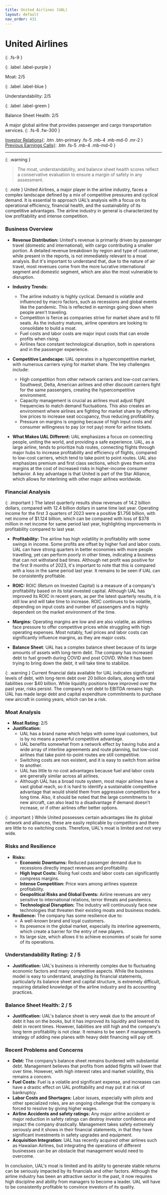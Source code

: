 ```yaml
---
title: United Airlines (UAL)
layout: default
nav_order: 431
---
```


# United Airlines
{: .fs-9 }

{: .label .label-purple }

Moat: 2/5

{: .label .label-blue }

Understandability: 2/5

{: .label .label-green }

Balance Sheet Health: 2/5

A major global airline that provides passenger and cargo transportation services.
{: .fs-6 .fw-300 }

[Investor Relations](https://www.google.com/search?q=UAL+investor+relations){: .btn .btn-primary .fs-5 .mb-4 .mb-md-0 .mr-2 }
[Previous Earnings Calls](https://discountingcashflows.com/company/UAL/transcripts/){: .btn .fs-5 .mb-4 .mb-md-0 }

---

{: .warning }
>The moat, understandability, and balance sheet health scores reflect a conservative evaluation to ensure a margin of safety in any assessment.



{: .note }
United Airlines, a major player in the airline industry, faces a complex landscape defined by a mix of competitive pressures and cyclical demand. It is essential to approach UAL’s analysis with a focus on its operational efficiency, financial health, and the sustainability of its competitive advantages. The airline industry in general is characterized by low profitability and intense competition.

### Business Overview

* **Revenue Distribution:** United's revenue is primarily driven by passenger travel (domestic and international), with cargo contributing a smaller portion. A detailed revenue breakdown by region and type of customer, while present in the reports, is not immediately relevant to a moat analysis. But it's important to understand that, due to the nature of air travel, most revenues come from the more lucrative international segment and domestic segment, which are also the most vulnerable to disruption.

*   **Industry Trends:**
    *   The airline industry is highly cyclical. Demand is volatile and influenced by macro factors, such as recessions and global events like the pandemic. This is reflected in earnings going down when people aren't traveling.
    *   Competition is fierce as companies strive for market share and to fill seats. As the industry matures, airline operators are looking to consolidate to build a moat.
    *   Fuel costs and labor costs are major input costs that can erode profits when rising.
    *   Airlines face constant technological disruption, both in operations and in the passenger experience.
   
*   **Competitive Landscape:** UAL operates in a hypercompetitive market, with numerous carriers vying for market share. The key challenges include:
    *   High competition from other network carriers and low-cost carriers. Southwest, Delta, American airlines and other discount carriers fight for the same passengers, creating the hypercompetitive environment.
    *   Capacity management is crucial as airlines must adjust flight frequencies to match demand fluctuations. This also creates an environment where airlines are fighting for market share by offering low prices to increase seat occupancy, thus reducing profitability.
    *   Pressure on margins is ongoing because of high input costs and consumer willingness to pay (or not pay) more for airline tickets.

*   **What Makes UAL Different:** UAL emphasizes a focus on connecting people, uniting the world, and providing a safe experience. UAL, as a large airline, tends to prioritize hub routes, connecting flights through major hubs to increase profitability and efficiency of flights, compared to low-cost carriers, which tend to take point to point routes. UAL also emphasizes premium and first class sections, which gives them extra margins at the cost of increased risks in higher-income consumer behavior. A key advantage is that United is part of the Star Alliance, which allows for interlining with other major airlines worldwide.


### Financial Analysis
{: .important }
The latest quarterly results show revenues of 14.2 billion dollars, compared with 12.4 billion dollars in same time last year. Operating income for the first 3 quarters of 2023 were a positive $1.756 billion, with net income of $1.124 billion, which can be compared with loss of $378 million in net income for same period last year, highlighting improvements in profitability compared to last year.

*   **Profitability:** The airline has high volatility in profitability with some swings in income. Some profits are offset by higher fuel and labor costs. UAL can have strong quarters in better economies with more people travelling, yet can perform poorly in other times, indicating a business that can not withstand bad times. Although net profit was positive for the first 9 months of 2023, it's important to note that this is compared with a loss in the same period last year. It remains to be seen if UAL can be consistently profitable.

*   **ROIC:** ROIC (Return on Invested Capital) is a measure of a company's profitability based on its total invested capital. Although UAL has improved its ROIC in recent years, as per the latest quarterly results, it is still low and will take time to increase. ROIC continues to be volatile, depending on input costs and number of passengers and is highly dependent on the market environment of the time.

*   **Margins:** Operating margins are low and are also volatile, as airlines face pressure to offer competitive prices while struggling with high operating expenses. Most notably, fuel prices and labor costs can significantly influence margins, as they are major costs.
*   **Balance Sheet**: UAL has a complex balance sheet because of its large amounts of assets with long-term debt. The company has increased debt to fuel growth during COVID and post COVID. While it has been trying to bring down the debt, it will take time to stabilize.

{: .warning }
Current financial data available for UAL indicates significant levels of debt, with long-term debt over 20 billion dollars, along with total liabilities over $40 billion. While liquidity positions have improved over the past year, risks persist. The company’s net debt to EBITDA remains high. UAL has made large debt and capital expenditure commitments to purchase new aircraft in coming years, which can be a risk.
 
### Moat Analysis

* **Moat Rating:** 2/5
* **Justification:**
    *   UAL has a brand name which helps with some loyal customers, but is by no means a powerful competitive advantage.
    *   UAL benefits somewhat from a network effect by having hubs and a wide array of interline agreements and route planning, but low-cost airlines that take point-to-point routes are still competitive.
    *   Switching costs are non existent, and it is easy to switch from airline to another.
    *   UAL has little to no cost advantages because fuel and labor costs are generally similar across all airlines.
    *    Although UAL has a broad route system, most major airlines have a vast global reach, so it is hard to identify a sustainable competitive advantage that would shield them from aggressive competitors for a long time. Also, it should be noted that the large commitments to new aircraft, can also lead to a disadvantage if demand doesn't increase, or if other airlines offer better options.

{: .important }
While United possesses certain advantages like its global network and alliances, these are easily replicable by competitors and there are little to no switching costs. Therefore, UAL's moat is limited and not very wide.

### Risks and Resilience

*   **Risks:**
    *   **Economic Downturns:** Reduced passenger demand due to recessions directly impact revenues and profitability.
    *  **High Input Costs:** Rising fuel costs and labor costs can significantly compress margins.
    *   **Intense Competition:** Price wars among airlines squeeze profitability.
    *   **Geopolitical Risks and Global Events:** Airline revenues are very sensitive to international relations, terror threats and pandemics.
    *   **Technological Disruption:** The industry will continuously face new technologies that threaten their existing moats and business models.
*   **Resilience:** The company has some resilience due to:
    *   A well-known brand and loyal customers.
    *   Its presence in the global market, especially its interline agreements, which create a barrier for the entry of new players.
    *  Its large size, which allows it to achieve economies of scale for some of its operations.

### Understandability Rating: 2 / 5
*   **Justification:** UAL's business is inherently complex due to fluctuating economic factors and many competitive aspects. While the business model is easy to understand, analyzing its financial statements, particularly its balance sheet and capital structure, is extremely difficult, requiring detailed knowledge of the airline industry and its accounting practices.

### Balance Sheet Health: 2 / 5
*  **Justification:** UAL's balance sheet is very weak due to the amount of debt it has on the books, but it has improved its liquidity and lowered its debt in recent times. However, liabilities are still high and the company's long term profitability is not clear. It remains to be seen if management’s strategy of adding new planes with heavy debt financing will pay off.

### Recent Problems and Concerns

*   **Debt:** The company’s balance sheet remains burdened with substantial debt. Management believes that profits from added flights will lower that over time. However, with high interest rates and market volatility, this remains a concern.
*   **Fuel Costs:** Fuel is a volatile and significant expense, and increases can have a drastic effect on UAL profitability and may put it at risk of bankruptcy.
*   **Labor Costs and Shortages:** Labor issues, especially with pilots and other specialized roles, are an ongoing challenge that the company is forced to resolve by giving higher wages.
*   **Airline Accidents and safety ratings:** Any major airline accident or major reduction in safety ratings can destroy investor confidence and impact the company drastically. Management takes safety extremely seriously and it shows in their financial statements, in that they have significant investments in safety upgrades and equipment.
* **Acquisition Integration:** UAL has recently acquired other airlines such as Hawaiian Airlines, but integrating the operations of different businesses can be an obstacle that management would need to overcome.

In conclusion, UAL's moat is limited and its ability to generate stable returns can be seriously impacted by its financials and other factors. Although the airline industry has been an attractive sector in the past, it now requires high discipline and ability from managers to become a leader. UAL will have to be consistently profitable to convince investors of its quality.
